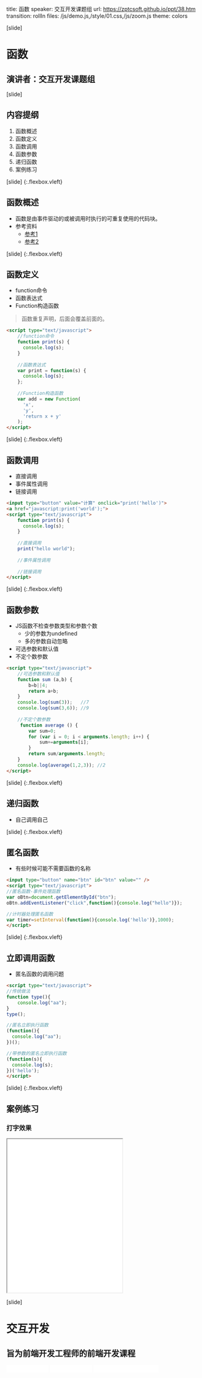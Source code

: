 title: 函数
speaker: 交互开发课题组
url: https://zptcsoft.github.io/ppt/38.htm
transition: rollIn
files: /js/demo.js,/style/01.css,/js/zoom.js
theme: colors

[slide]
# 函数
## 演讲者：交互开发课题组

[slide]
## 内容提纲
1. 函数概述
2. 函数定义
3. 函数调用
4. 函数参数
5. 递归函数
6. 案例练习

[slide] {:.flexbox.vleft}
## 函数概述
- 函数是由事件驱动的或被调用时执行的可重复使用的代码块。
- 参考资料
	- [参考1](http://javascript.ruanyifeng.com/grammar/function.html)  
	- [参考2](http://w3school.com.cn/js/js_functions.asp)

[slide] {:.flexbox.vleft}
## 函数定义
- function命令
- 函数表达式
- Function构造函数

> 函数重复声明，后面会覆盖前面的。

```html
<script type="text/javascript">
	//function命令
	function print(s) {
	  console.log(s);
	}
	
	//函数表达式
	var print = function(s) {
	  console.log(s);
	};
	
	//Function构造函数
	var add = new Function(
	  'x',
	  'y',
	  'return x + y'
	);
</script>
```

[slide] {:.flexbox.vleft}
## 函数调用
- 直接调用
- 事件属性调用
- 链接调用

```html
<input type="button" value="计算" onclick="print('hello')">
<a href="javascript:print('world');">
<script type="text/javascript">
	function print(s) {
	  console.log(s);
	}
	
	//直接调用
	print("hello world");
	
	//事件属性调用
	
	//链接调用
</script>
```

[slide] {:.flexbox.vleft}
## 函数参数
- JS函数不检查参数类型和参数个数
	- 少的参数为undefined
	- 多的参数自动忽略
- 可选参数和默认值
- 不定个数参数

```html
<script type="text/javascript">
	//可选参数和默认值
	function sum (a,b) {
	  	b=b||4;
	  	return a+b;
	}
	console.log(sum(3));   //7
	console.log(sum(3,6)); //9
	
	//不定个数参数
	 function average () {
      	var sum=0;
      	for (var i = 0; i < arguments.length; i++) {
      		sum+=arguments[i];
      	}
      	return sum/arguments.length;
    }
    console.log(average(1,2,3)); //2
</script>
```

[slide] {:.flexbox.vleft}
## 递归函数
- 自己调用自己

[slide] {:.flexbox.vleft}
## 匿名函数
- 有些时候可能不需要函数的名称

```html
<input type="button" name="btn" id="btn" value="" />
<script type="text/javascript">
//匿名函数-事件处理函数
var oBtn=document.getElementById("btn");
oBtn.addEventListener("click",function(){console.log("hello")});

//计时器处理匿名函数
var timer=setInterval(function(){console.log('hello')},1000);
</script>
```

[slide] {:.flexbox.vleft}
## 立即调用函数
- 匿名函数的调用问题

```html
<script type="text/javascript">
//传统做法
function type(){
	console.log("aa");	
}
type();

//匿名立即执行函数
(function(){
  console.log("aa");
})();

//带参数的匿名立即执行函数
(function(s){
  console.log(s);
})('hello');
</script>
```

[slide] {:.flexbox.vleft}
## 案例练习
### 打字效果
<iframe src="/demos/editor.html?file=jsBase/type" style="height:400px;"></iframe>

[slide]
# 交互开发
## 旨为前端开发工程师的前端开发课程
<small style="vertical-align:middle;display:inline-block">
<iframe src="//ghbtns.com/github-btn.html?user=bestace&repo=fed&type=star&count=true" allowtransparency="true" frameborder="0" scrolling="0" width="100" height="20" style="width:110px;height:20px;  background-color: transparent;"></iframe>
<iframe src="//ghbtns.com/github-btn.html?user=bestace&repo=fed&type=fork&count=true" allowtransparency="true" frameborder="0" scrolling="0" width="100" height="20" style="width:110px;height:20px;  background-color: transparent;"></iframe>
<iframe src="//ghbtns.com/github-btn.html?user=zptcsoft&repo=zptcsoft.github.io&type=follow&count=false" allowtransparency="true" frameborder="0" scrolling="0" width="170" height="20" style="width:170px;height:20px;  background-color: transparent;"></iframe></small>

